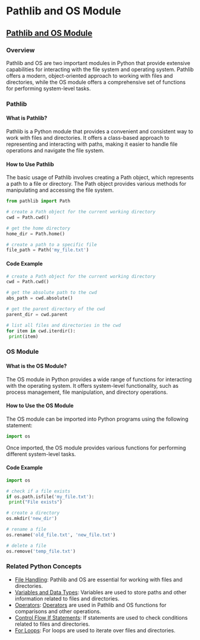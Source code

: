 # Pathlib and OS Module 
## [Pathlib and OS Module](./../pathlib-and-os-module/)

### Overview
Pathlib and OS are two important modules in Python that provide extensive capabilities for interacting with the file system and operating system. Pathlib offers a modern, object-oriented approach to working with files and directories, while the OS module offers a comprehensive set of functions for performing system-level tasks.

### Pathlib

#### What is Pathlib?
Pathlib is a Python module that provides a convenient and consistent way to work with files and directories. It offers a class-based approach to representing and interacting with paths, making it easier to handle file operations and navigate the file system.

#### How to Use Pathlib
The basic usage of Pathlib involves creating a Path object, which represents a path to a file or directory. The Path object provides various methods for manipulating and accessing the file system.

```python
from pathlib import Path

# create a Path object for the current working directory
cwd = Path.cwd()

# get the home directory
home_dir = Path.home()

# create a path to a specific file
file_path = Path('my_file.txt')
```

#### Code Example
```python
# create a Path object for the current working directory
cwd = Path.cwd()

# get the absolute path to the cwd
abs_path = cwd.absolute()

# get the parent directory of the cwd
parent_dir = cwd.parent

# list all files and directories in the cwd
for item in cwd.iterdir():
 print(item)
```

### OS Module

#### What is the OS Module?
The OS module in Python provides a wide range of functions for interacting with the operating system. It offers system-level functionality, such as process management, file manipulation, and directory operations.

#### How to Use the OS Module
The OS module can be imported into Python programs using the following statement:

```python
import os
```

Once imported, the OS module provides various functions for performing different system-level tasks.

#### Code Example
```python
import os

# check if a file exists
if os.path.isfile('my_file.txt'):
 print("File exists")

# create a directory
os.mkdir('new_dir')

# rename a file
os.rename('old_file.txt', 'new_file.txt')

# delete a file
os.remove('temp_file.txt')
```

### Related Python Concepts

- [File Handling](./../file-handling/): Pathlib and OS are essential for working with files and directories.
- [Variables and Data Types](./../variables-and-data-types/): Variables are used to store paths and other information related to files and directories.
- [Operators](./../operators/): [Operators](./../operators/) are used in Pathlib and OS functions for comparisons and other operations.
- [Control Flow If Statements](./../control-flow-if-statements/): If statements are used to check conditions related to files and directories.
- [For Loops](./../for-loops/): For loops are used to iterate over files and directories.